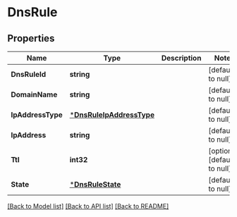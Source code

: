 # DnsRule

## Properties
Name | Type | Description | Notes
------------ | ------------- | ------------- | -------------
**DnsRuleId** | **string** |  | [default to null]
**DomainName** | **string** |  | [default to null]
**IpAddressType** | [***DnsRuleIpAddressType**](DnsRule.IpAddressType.md) |  | [default to null]
**IpAddress** | **string** |  | [default to null]
**Ttl** | **int32** |  | [optional] [default to null]
**State** | [***DnsRuleState**](DnsRule.State.md) |  | [default to null]

[[Back to Model list]](../README.md#documentation-for-models) [[Back to API list]](../README.md#documentation-for-api-endpoints) [[Back to README]](../README.md)


